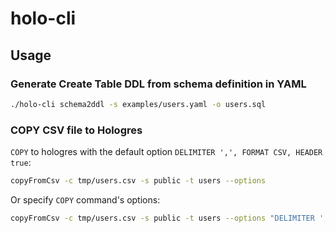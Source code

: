 # holo-cli


## Usage

### Generate Create Table DDL from schema definition in YAML

```bash
./holo-cli schema2ddl -s examples/users.yaml -o users.sql
```

### COPY CSV file to Hologres

`COPY` to hologres with the default option `DELIMITER ',', FORMAT CSV, HEADER true`:

```bash
copyFromCsv -c tmp/users.csv -s public -t users --options
```

Or specify `COPY` command's options:

```bash
copyFromCsv -c tmp/users.csv -s public -t users --options "DELIMITER ',', FORMAT CSV, HEADER true, STREAM_MODE TRUE, ON_CONFLICT UPDATE"
```
